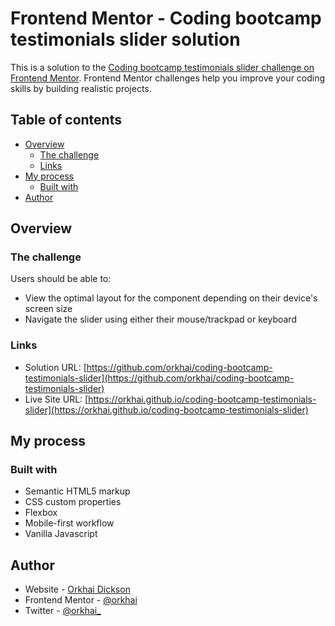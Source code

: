 # Frontend Mentor - Coding bootcamp testimonials slider solution

This is a solution to the [Coding bootcamp testimonials slider challenge on Frontend Mentor](https://www.frontendmentor.io/challenges/coding-bootcamp-testimonials-slider-4FNyLA8JL). Frontend Mentor challenges help you improve your coding skills by building realistic projects. 

## Table of contents

- [Overview](#overview)
  - [The challenge](#the-challenge)
  - [Links](#links)
- [My process](#my-process)
  - [Built with](#built-with)
- [Author](#author)

## Overview

### The challenge

Users should be able to:

- View the optimal layout for the component depending on their device's screen size
- Navigate the slider using either their mouse/trackpad or keyboard

### Links

- Solution URL: [https://github.com/orkhai/coding-bootcamp-testimonials-slider](https://github.com/orkhai/coding-bootcamp-testimonials-slider)
- Live Site URL: [https://orkhai.github.io/coding-bootcamp-testimonials-slider](https://orkhai.github.io/coding-bootcamp-testimonials-slider)

## My process

### Built with

- Semantic HTML5 markup
- CSS custom properties
- Flexbox
- Mobile-first workflow
- Vanilla Javascript

## Author

- Website - [Orkhai Dickson](https://www.github.com/orkhai)
- Frontend Mentor - [@orkhai](https://www.frontendmentor.io/profile/orkhai)
- Twitter - [@orkhai_](https://www.twitter.com/orkhai_)